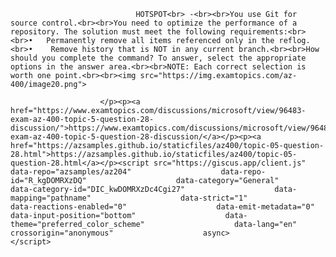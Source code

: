 <p class="card-text">
							
								HOTSPOT<br> -<br><br>You use Git for source control.<br><br>You need to optimize the performance of a repository. The solution must meet the following requirements:<br><br>•	Permanently remove all items referenced only in the reflog.<br>•	Remove history that is NOT in any current branch.<br><br>How should you complete the command? To answer, select the appropriate options in the answer area.<br><br>NOTE: Each correct selection is worth one point.<br><br><img src="https://img.examtopics.com/az-400/image20.png">
							
						</p><p><a href="https://www.examtopics.com/discussions/microsoft/view/96483-exam-az-400-topic-5-question-28-discussion/">https://www.examtopics.com/discussions/microsoft/view/96483-exam-az-400-topic-5-question-28-discussion/</a></p><p><a href="https://azsamples.github.io/staticfiles/az400/topic-05-question-28.html">https://azsamples.github.io/staticfiles/az400/topic-05-question-28.html</a></p><script src="https://giscus.app/client.js"                    data-repo="azsamples/az204"                    data-repo-id="R_kgDOMRXzDQ"                    data-category="General"                    data-category-id="DIC_kwDOMRXzDc4Cgi27"                    data-mapping="pathname"                    data-strict="1"                    data-reactions-enabled="0"                    data-emit-metadata="0"                    data-input-position="bottom"                    data-theme="preferred_color_scheme"                    data-lang="en"                    crossorigin="anonymous"                    async>                    </script>